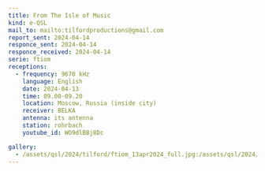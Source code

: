 ```yaml
---
title: From The Isle of Music
kind: e-QSL
mail_to: mailto:tilfordproductions@gmail.com
report_sent: 2024-04-14
responce_sent: 2024-04-14
responce_received: 2024-04-14
serie: ftiom
receptions:
  - frequency: 9670 kHz
    language: English
    date: 2024-04-13
    time: 09.00-09.20
    location: Moscow, Russia (inside city)
    receiver: BELKA
    antenna: its antenna
    station: rohrbach
    youtube_id: WO9dlBBj8Dc

gallery:
  - /assets/qsl/2024/tilford/ftiom_13apr2024_full.jpg:/assets/qsl/2024/tilford/ftiom_13apr2024_small.jpg
---
```

